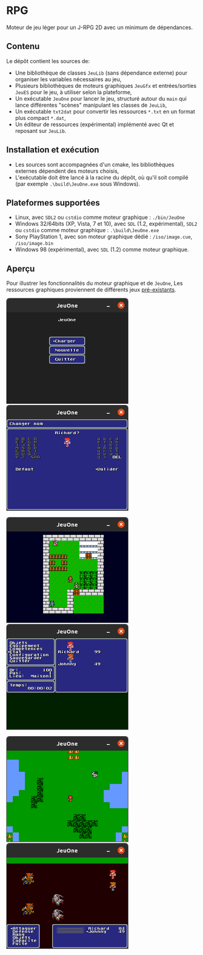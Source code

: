 # RPG #

Moteur de jeu léger pour un J-RPG 2D avec un minimum de dépendances.

## Contenu ##

Le dépôt contient les sources de:
* Une bibliothèque de classes `JeuLib` (sans dépendance externe) pour organiser les variables nécessaires au jeu,
* Plusieurs bibliothèques de moteurs graphiques `JeuGfx` et entrées/sorties `JeuES` pour le jeu, à utiliser selon la plateforme,
* Un exécutable `JeuOne` pour lancer le jeu, structuré autour du `main` qui lance différentes "scènes" manipulant les classes de `JeuLib`,
* Un exécutable `txt2dat` pour convertir les ressources `*.txt` en un format plus compact `*.dat`,
* Un éditeur de ressources (expérimental) implémenté avec Qt et reposant sur `JeuLib`.

## Installation et exécution ##

* Les sources sont accompagnées d'un cmake, les bibliothèques externes dépendent des moteurs choisis,
* L'exécutable doit être lancé à la racine du dépôt, où qu'il soit compilé (par exemple `.\build\JeuOne.exe` sous Windows).

## Plateformes supportées ##

* Linux, avec `SDL2` ou `cstdio` comme moteur graphique : `./bin/JeuOne`
* Windows 32/64bits (XP, Vista, 7 et 10), avec `SDL` (1.2, expérimental), `SDL2` ou `cstdio` comme moteur graphique : `.\build\JeuOne.exe`
* Sony PlayStation 1, avec son moteur graphique dédié : `/iso/image.cue`, `/iso/image.bin`
* Windows 98 (expérimental), avec `SDL` (1.2) comme moteur graphique.

## Aperçu ##

Pour illustrer les fonctionnalités du moteur graphique et de `JeuOne`, Les ressources graphiques proviennent de différents jeux [pré-existants](https://www.spriters-resource.com/nes/finalfantasy3jpn/).

![ecran_titre](img_ecran_titre.png) ![menu_nom](img_menu_nom.png)

![sub_map1](img_sub_map_1.png) ![menu](img_menu.png)

![map](img_map.png) ![combat](img_combat.png)
